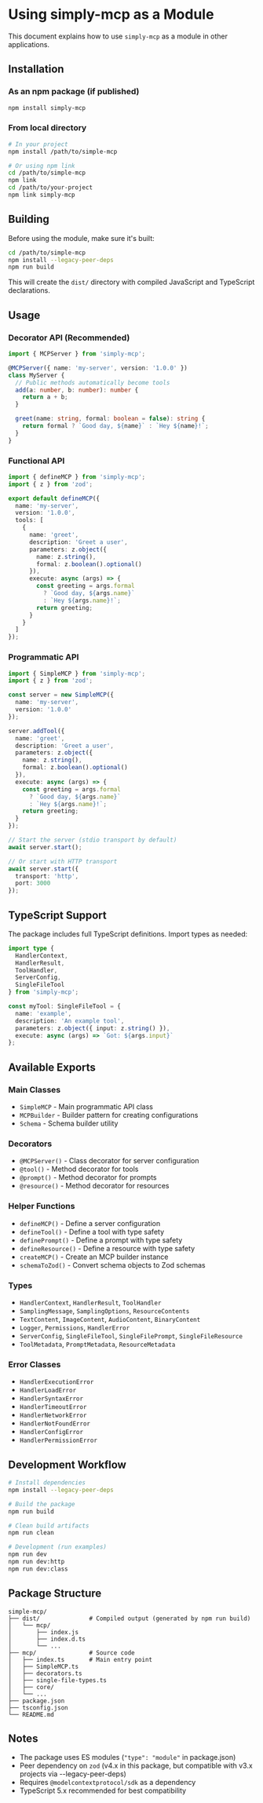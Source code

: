 # Using simply-mcp as a Module

This document explains how to use `simply-mcp` as a module in other applications.

## Installation

### As an npm package (if published)
```bash
npm install simply-mcp
```

### From local directory
```bash
# In your project
npm install /path/to/simple-mcp

# Or using npm link
cd /path/to/simple-mcp
npm link
cd /path/to/your-project
npm link simply-mcp
```

## Building

Before using the module, make sure it's built:

```bash
cd /path/to/simple-mcp
npm install --legacy-peer-deps
npm run build
```

This will create the `dist/` directory with compiled JavaScript and TypeScript declarations.

## Usage

### Decorator API (Recommended)

```typescript
import { MCPServer } from 'simply-mcp';

@MCPServer({ name: 'my-server', version: '1.0.0' })
class MyServer {
  // Public methods automatically become tools
  add(a: number, b: number): number {
    return a + b;
  }

  greet(name: string, formal: boolean = false): string {
    return formal ? `Good day, ${name}` : `Hey ${name}!`;
  }
}
```

### Functional API

```typescript
import { defineMCP } from 'simply-mcp';
import { z } from 'zod';

export default defineMCP({
  name: 'my-server',
  version: '1.0.0',
  tools: [
    {
      name: 'greet',
      description: 'Greet a user',
      parameters: z.object({
        name: z.string(),
        formal: z.boolean().optional()
      }),
      execute: async (args) => {
        const greeting = args.formal
          ? `Good day, ${args.name}`
          : `Hey ${args.name}!`;
        return greeting;
      }
    }
  ]
});
```

### Programmatic API

```typescript
import { SimpleMCP } from 'simply-mcp';
import { z } from 'zod';

const server = new SimpleMCP({
  name: 'my-server',
  version: '1.0.0'
});

server.addTool({
  name: 'greet',
  description: 'Greet a user',
  parameters: z.object({
    name: z.string(),
    formal: z.boolean().optional()
  }),
  execute: async (args) => {
    const greeting = args.formal
      ? `Good day, ${args.name}`
      : `Hey ${args.name}!`;
    return greeting;
  }
});

// Start the server (stdio transport by default)
await server.start();

// Or start with HTTP transport
await server.start({
  transport: 'http',
  port: 3000
});
```

## TypeScript Support

The package includes full TypeScript definitions. Import types as needed:

```typescript
import type {
  HandlerContext,
  HandlerResult,
  ToolHandler,
  ServerConfig,
  SingleFileTool
} from 'simply-mcp';

const myTool: SingleFileTool = {
  name: 'example',
  description: 'An example tool',
  parameters: z.object({ input: z.string() }),
  execute: async (args) => `Got: ${args.input}`
};
```

## Available Exports

### Main Classes
- `SimpleMCP` - Main programmatic API class
- `MCPBuilder` - Builder pattern for creating configurations
- `Schema` - Schema builder utility

### Decorators
- `@MCPServer()` - Class decorator for server configuration
- `@tool()` - Method decorator for tools
- `@prompt()` - Method decorator for prompts
- `@resource()` - Method decorator for resources

### Helper Functions
- `defineMCP()` - Define a server configuration
- `defineTool()` - Define a tool with type safety
- `definePrompt()` - Define a prompt with type safety
- `defineResource()` - Define a resource with type safety
- `createMCP()` - Create an MCP builder instance
- `schemaToZod()` - Convert schema objects to Zod schemas

### Types
- `HandlerContext`, `HandlerResult`, `ToolHandler`
- `SamplingMessage`, `SamplingOptions`, `ResourceContents`
- `TextContent`, `ImageContent`, `AudioContent`, `BinaryContent`
- `Logger`, `Permissions`, `HandlerError`
- `ServerConfig`, `SingleFileTool`, `SingleFilePrompt`, `SingleFileResource`
- `ToolMetadata`, `PromptMetadata`, `ResourceMetadata`

### Error Classes
- `HandlerExecutionError`
- `HandlerLoadError`
- `HandlerSyntaxError`
- `HandlerTimeoutError`
- `HandlerNetworkError`
- `HandlerNotFoundError`
- `HandlerConfigError`
- `HandlerPermissionError`

## Development Workflow

```bash
# Install dependencies
npm install --legacy-peer-deps

# Build the package
npm run build

# Clean build artifacts
npm run clean

# Development (run examples)
npm run dev
npm run dev:http
npm run dev:class
```

## Package Structure

```
simple-mcp/
├── dist/              # Compiled output (generated by npm run build)
│   └── mcp/
│       ├── index.js
│       ├── index.d.ts
│       └── ...
├── mcp/               # Source code
│   ├── index.ts       # Main entry point
│   ├── SimpleMCP.ts
│   ├── decorators.ts
│   ├── single-file-types.ts
│   ├── core/
│   └── ...
├── package.json
├── tsconfig.json
└── README.md
```

## Notes

- The package uses ES modules (`"type": "module"` in package.json)
- Peer dependency on `zod` (v4.x in this package, but compatible with v3.x projects via --legacy-peer-deps)
- Requires `@modelcontextprotocol/sdk` as a dependency
- TypeScript 5.x recommended for best compatibility
